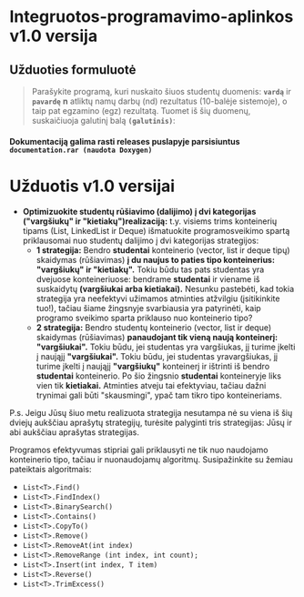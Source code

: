# Integruotos-programavimo-aplinkos v1.0 versija
## Užduoties formuluotė
> Parašykite programą, kuri nuskaito šiuos studentų duomenis:
**`vardą`** ir **`pavardę`**
 **n** atliktų namų darbų (nd) rezultatus (10-balėje sistemoje), o taip pat egzamino (egz) rezultatą.
Tuomet iš šių duomenų, suskaičiuoja galutinį balą **`(galutinis)`**:

#### Dokumentaciją galima rasti releases puslapyje parsisiuntus **`documentation.rar (naudota Doxygen)`**

# Užduotis v1.0 versijai
- **Optimizuokite studentų  rūšiavimo (dalijimo) į  dvi  kategorijas ("vargšiukų" ir  "kietiakų")realizaciją:** t.y. visiems trims konteinerių tipams (List, LinkedList ir Deque) išmatuokite programosveikimo spartą priklausomai nuo studentų dalijimo į dvi kategorijas strategijos:
  - **1 strategija:** Bendro **studentai** konteinerio (vector, list ir deque tipų) skaidymas (rūšiavimas) **į  du  naujus to  paties tipo  konteinerius:  "vargšiukų"  ir  "kietiakų".** Tokiu būdu tas pats studentas yra dvejuose konteineriuose: bendrame **studentai** ir viename iš suskaidytų **(vargšiukai arba kietiakai).** Nesunku pastebėti, kad  tokia strategija yra  neefektyvi užimamos atminties atžvilgiu (įsitikinkite tuo!), tačiau šiame žingsnyje svarbiausia yra patyrinėti, kaip programo sveikimo sparta priklauso nuo konteinerio tipo?
  - **2  strategija:** Bendro studentų konteinerio (vector, list  ir deque)  skaidymas (rūšiavimas) **panaudojant tik  vieną naują konteinerį: "vargšiukai".** Tokiu  būdu, jei  studentas yra vargšiukas, jį  turime įkelti į  naująjį **"vargšiukai".** Tokiu  būdu, jei  studentas yravargšiukas, jį turime įkelti į naująjį **"vargšiukų"** konteinerį  ir  ištrinti iš  bendro **studentai** konteinerio. Po šio žingsnio **studentai** konteineryje liks vien tik **kietiakai.** Atminties atveju tai efektyviau, tačiau dažni trynimai gali būti "skausmingi", ypač tam tikro tipo konteineriams.

P.s. Jeigu Jūsų šiuo metu realizuota strategija nesutampa nė su viena iš šių dviejų aukščiau aprašytų strategijų, turėsite palyginti tris strategijas: Jūsų ir abi aukščiau aprašytas strategijas.

Programos efektyvumas stipriai gali priklausyti ne tik nuo naudojamo konteinerio tipo, tačiau ir nuonaudojamų algoritmų. Susipažinkite su žemiau pateiktais algoritmais:

- ``List<T>.Find()``
- ``List<T>.FindIndex()``
- ``List<T>.BinarySearch()``
- ``List<T>.Contains()``
- ``List<T>.CopyTo()``
- ``List<T>.Remove()``
- ``List<T>.RemoveAt(int index)``
- ``List<T>.RemoveRange (int index, int count);``
- ``List<T>.Insert(int index, T item)``
- ``List<T>.Reverse()``
- ``List<T>.TrimExcess()``
